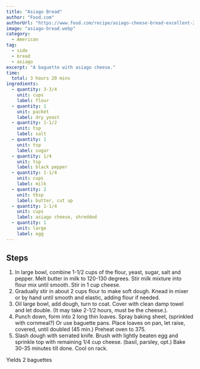 ```yaml
---
title: "Asiago Bread"
author: "Food.com"
authorUrl: "https://www.food.com/recipe/asiago-cheese-bread-excellent-261935"
image: "asiago-bread.webp"
category:
  - American
tag:
  - side
  - bread
  - asiago
excerpt: "A baguette with asiago cheese."
time:
  total: 3 hours 20 mins
ingredients:
  - quantity: 3-3/4
    unit: cups
    label: flour
  - quantity: 1
    unit: packet
    label: dry yeast
  - quantity: 1-1/2
    unit: tsp
    label: salt
  - quantity: 1
    unit: tsp
    label: sugar
  - quantity: 1/4
    unit: tsp
    label: black pepper
  - quantity: 1-1/4
    unit: cups
    label: milk
  - quantity: 2
    unit: tbsp
    label: butter, cut up
  - quantity: 1-1/4
    unit: cups
    label: asiago cheese, shredded
  - quantity: 1
    unit: large
    label: egg
---
```


## Steps

1. In large bowl, combine 1-1/2 cups of the flour, yeast, sugar, salt and pepper. Melt butter in milk to 120-130 degrees. Stir milk mixture into flour mix until smooth. Stir in 1 cup cheese.
2. Gradually stir in about 2 cups flour to make soft dough. Knead in mixer or by hand until smooth and elastic, adding flour if needed.
3. Oil large bowl, add dough, turn to coat. Cover with clean damp towel and let double. (It may take 2-1/2 hours, must be the cheese.).
4. Punch down, form into 2 long thin loaves. Spray baking sheet, (sprinkled with cornmeal?) Or use baguette pans. Place loaves on pan, let raise, covered, until doubled (45 min.) Preheat oven to 375.
5. Slash dough with serrated knife. Brush with lightly beaten egg and sprinkle top with remaining 1/4 cup cheese. (basil, parsley, opt.) Bake 30-35 minutes till done. Cool on rack.

Yields 2 baguettes
